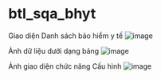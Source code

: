 # btl_sqa_bhyt
Giao diện Danh sách bảo hiểm y tế
![image](https://github.com/maidat1708/btl_sqa_bhyt/assets/92356899/2ebe1d67-4054-4afb-8d18-ce88f7c803a1)

Ảnh dữ liệu dưới dạng bảng
![image](https://github.com/maidat1708/btl_sqa_bhyt/assets/92356899/79991737-a904-46bf-b76a-fd1283d6a040)

Ảnh giao diện chức năng Cấu hình
![image](https://github.com/maidat1708/btl_sqa_bhyt/assets/92356899/895e7762-8b10-4c23-9f55-473ba7a1d93e)
